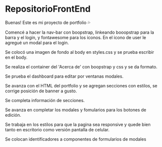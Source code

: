 # RepositorioFrontEnd
Buenas! Este es mi proyecto de portfolio :sweat_drops:

Comencé a hacer la nav-bar con boopstrap, linkeando booopstrap para la barra y el login, y fontawesome para los iconos. En el icono de user le agregué un modal para el login.

Se colocó una imagen de fondo al body en styles.css y se prueba escribir en el body.

Se realiza el container del 'Acerca de' con boopstrap y css y se da formato.

Se prueba el dashboard para editar por ventanas modales.

Se avanza con el HTML del portfolio y se agregan secciones con estilos, se corrige posición de banner a gusto.

Se completa información de secciones.

Se avanza en completar los modales y fomularios para los botones de edición.

Se trabaja en los estilos para que la pagina sea responsive y quede bien tanto en escritorio como versión pantalla de celular.

Se colocan identificadores a componentes de formularios de modales